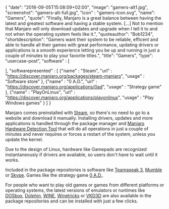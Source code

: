 {
  "date": "2016-09-05T15:08:09+02:00",
  "image": "gamers-alt1.jpg",
  "screenshot": "gamers-alt-full.jpg",
  "icon" : "gamers-icon.svg",
  "name": "Gamers",
  "quote": "Finally, Manjaro is a great balance between having the latest and greatest software and having a stable system. [...] Not to mention that Manjaro will only download updates and upgrade when I tell it to and not when the operating system feels like it.",
  "quoteauthor": "Bob1234",
  "shortdescription": "Gamers want their system to be reliable, efficent and able to handle all their games with great performance, updating drivers or applications is a smooth experience letting you be up and running in just a couple of minutes to play your favorite titles.",
  "title": "Gamers",
  "type": "usercase-post",
  "software" : [
  
  ],
  "softwarepresented" : [
  {"name" : "Steam", "url" : "https://discover.manjaro.org/packages/steam-manjaro", "usage" : "Software store" },
  {"name" : "0 A.D.", "url" : "https://discover.manjaro.org/applications/0ad", "usage" : "Strategy game" },
  {"name" : "PlayOnLinux", "url" : "https://discover.manjaro.org/applications/playonlinux", "usage" : "Play Windows games" }
  ]
}

Manjaro comes preinstalled with [Steam](https://discover.manjaro.org/packages/steam-manjaro), so there's no need to go to a website and download it manually. Installing drivers, updates and more applications is handled through the package manager and [Manjaro Hardware Detection Tool](https://wiki.manjaro.org/index.php/Manjaro_Hardware_Detection) that will do all operations in just a couple of minutes and never requires or forces a restart of the system, unless you update the kernel.

Due to the design of Linux, hardware like Gamepads are recognized instantaneously if drivers are available, so users don't have to wait until it works.

Included in the package repositories is software like [Teamspeak 3](https://discover.manjaro.org/applications/teamspeak3), [Mumble](https://discover.manjaro.org/applications/mumble) or [Skype](https://discover.manjaro.org/packages/skype-online-jak). Games like the strategy game [0 A.D.](https://discover.manjaro.org/applications/0ad).

For people who want to play old games or games from different platforms or operating systems, the latest versions of emulators or runtimes like [DOSbox](https://discover.manjaro.org/applications/dosbox), [Dolphin](https://discover.manjaro.org/applications/dolphin-emu), [WINE](https://discover.manjaro.org/packages/wine), [Winetricks](https://discover.manjaro.org/applications/winetricks) or [VKD3D](https://discover.manjaro.org/packages/vkd3d) are also available in the package repositories and can be installed with just a few clicks.
